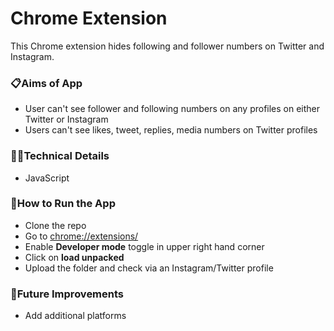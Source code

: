 # Chrome Extension

This Chrome extension hides following and follower numbers on Twitter and Instagram.

### 📋Aims of App

- User can't see follower and following numbers on any profiles on either Twitter or Instagram
- Users can't see likes, tweet, replies, media numbers on Twitter profiles

### 👩‍💻Technical Details

- JavaScript

### 🔧How to Run the App

- Clone the repo
- Go to [chrome://extensions/](chrome://extensions/)
- Enable **Developer mode** toggle in upper right hand corner
- Click on **load unpacked**
- Upload the folder and check via an Instagram/Twitter profile

### 💭Future Improvements

- Add additional platforms
